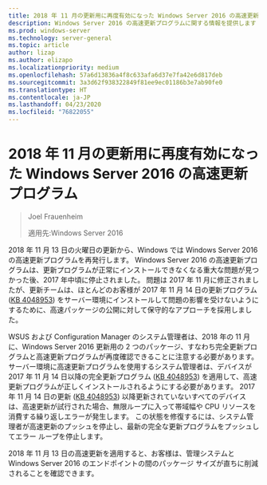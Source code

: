 ```yaml
---
title: 2018 年 11 月の更新用に再度有効になった Windows Server 2016 の高速更新プログラム
description: Windows Server 2016 の高速更新プログラムに関する情報を提供します
ms.prod: windows-server
ms.technology: server-general
ms.topic: article
author: lizap
ms.author: elizapo
ms.localizationpriority: medium
ms.openlocfilehash: 57a6d13836a4f8c633afa6d37e7fa42e6d817deb
ms.sourcegitcommit: 3a3d62f938322849f81ee9ec01186b3e7ab90fe0
ms.translationtype: HT
ms.contentlocale: ja-JP
ms.lasthandoff: 04/23/2020
ms.locfileid: "76822055"
---
```

# <a name="express-updates-for-windows-server-2016-re-enabled-for-november-2018-update"></a>2018 年 11 月の更新用に再度有効になった Windows Server 2016 の高速更新プログラム

> Joel Frauenheim
> 
> 適用先:Windows Server 2016

2018 年 11 月 13 日の火曜日の更新から、Windows では Windows Server 2016 の高速更新プログラムを再発行します。 Windows Server 2016 の高速更新プログラムは、更新プログラムが正常にインストールできなくなる重大な問題が見つかった後、2017 年中頃に停止されました。 問題は 2017 年 11 月に修正されましたが、更新チームは、ほとんどのお客様が 2017 年 11 月 14 日の更新プログラム ([KB 4048953](https://support.microsoft.com/help/4048953/windows-10-update-kb4048953)) をサーバー環境にインストールして問題の影響を受けないようにするために、高速パッケージの公開に対して保守的なアプローチを採用しました。

WSUS および Configuration Manager のシステム管理者は、2018 年の 11 月に、Windows Server 2016 更新用の 2 つのパッケージ、すなわち完全更新プログラムと高速更新プログラムが再度確認できることに注意する必要があります。 サーバー環境に高速更新プログラムを使用するシステム管理者は、デバイスが 2017 年 11 月 14 日以降の完全更新プログラム ([KB 4048953](https://support.microsoft.com/help/4048953/windows-10-update-kb4048953)) を適用して、高速更新プログラムが正しくインストールされるようにする必要があります。 2017 年 11 月 14 日の更新 ([KB 4048953](https://support.microsoft.com/help/4048953/windows-10-update-kb4048953)) 以降更新されていないすべてのデバイスは、高速更新が試行された場合、無限ループに入って帯域幅や CPU リソースを消費する繰り返しエラーが発生します。  この状態を修復するには、システム管理者が高速更新のプッシュを停止し、最新の完全な更新プログラムをプッシュしてエラー ループを停止します。

2018 年 11 月 13 日の高速更新を適用すると、お客様は、管理システムと Windows Server 2016 のエンドポイントの間のパッケージ サイズが直ちに削減されることを確認できます。  